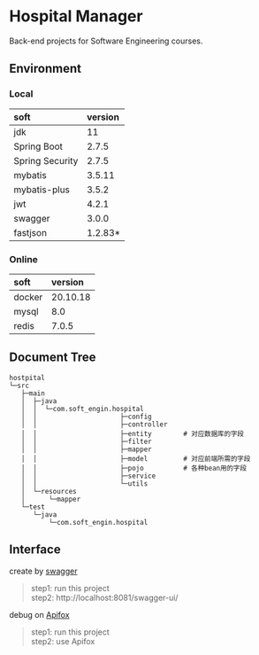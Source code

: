# Hospital Manager

Back-end projects for Software Engineering courses.

## Environment

### Local

| soft            | version |
|:----------------|:--------|
| jdk             | 11      |
| Spring Boot     | 2.7.5   |
| Spring Security | 2.7.5   |
| mybatis         | 3.5.11  |
| mybatis-plus    | 3.5.2   |
| jwt             | 4.2.1   |
| swagger         | 3.0.0   |
| fastjson        | 1.2.83* |

### Online

| soft   | version  |
|:-------|:---------|
| docker | 20.10.18 |
| mysql  | 8.0      |
| redis  | 7.0.5    |

## Document Tree

```
hostpital
└─src
   ├─main
   │  ├─java
   │  │  └─com.soft_engin.hospital
   │  │                     ├─config
   │  │                     ├─controller       
   │  │                     ├─entity        # 对应数据库的字段
   │  │                     ├─filter
   │  │                     ├─mapper
   │  │                     ├─model         # 对应前端所需的字段
   │  │                     ├─pojo          # 各种bean用的字段
   │  │                     ├─service
   │  │                     └─utils
   │  └─resources
   │      └─mapper
   └─test
      └─java
          └─com.soft_engin.hospital
```

## Interface

create by [swagger](https://swagger.io/)
>step1: run this project  
>step2: http://localhost:8081/swagger-ui/

debug on [Apifox](https://www.apifox.cn/)
> step1: run this project  
> step2: use Apifox